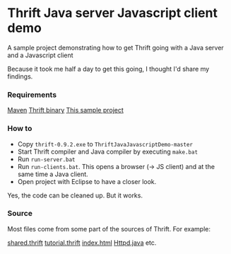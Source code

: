 # Thrift Java server Javascript client demo
A sample project demonstrating how to get Thrift going with a Java server and a Javascript client

Because it took me half a day to get this going, I thought I'd share my findings.

### Requirements

[Maven](https://maven.apache.org/download.cgi)
[Thrift binary](http://www.apache.org/dyn/closer.cgi?path=/thrift/0.9.2/thrift-0.9.2.exe)
[This sample project](https://github.com/LukeOwncloud/ThriftJavaJavascriptDemo/archive/master.zip)

### How to

* Copy `thrift-0.9.2.exe` to `ThriftJavaJavascriptDemo-master`
* Start Thrift compiler and Java compiler by executing `make.bat`
* Run `run-server.bat`
* Run `run-clients.bat`. This opens a browser (-> JS client) and at the same time a Java client.
* Open project with Eclipse to have a closer look.

Yes, the code can be cleaned up. But it works.

### Source

Most files come from some part of the sources of Thrift. For example:

[shared.thrift](https://git-wip-us.apache.org/repos/asf?p=thrift.git;a=blob_plain;f=tutorial/shared.thrift;hb=HEAD)
[tutorial.thrift](https://git-wip-us.apache.org/repos/asf?p=thrift.git;a=blob_plain;f=tutorial/tutorial.thrift;hb=HEAD)
[index.html](https://git-wip-us.apache.org/repos/asf?p=thrift.git;a=blob;f=tutorial/js/tutorial.html;h=d7f3945f2edb412e85579317817d5b10d6f2b72d;hb=HEAD)
[Httpd.java](https://git-wip-us.apache.org/repos/asf?p=thrift.git;a=blob_plain;f=tutorial/js/src/Httpd.java;hb=HEAD)
etc.
